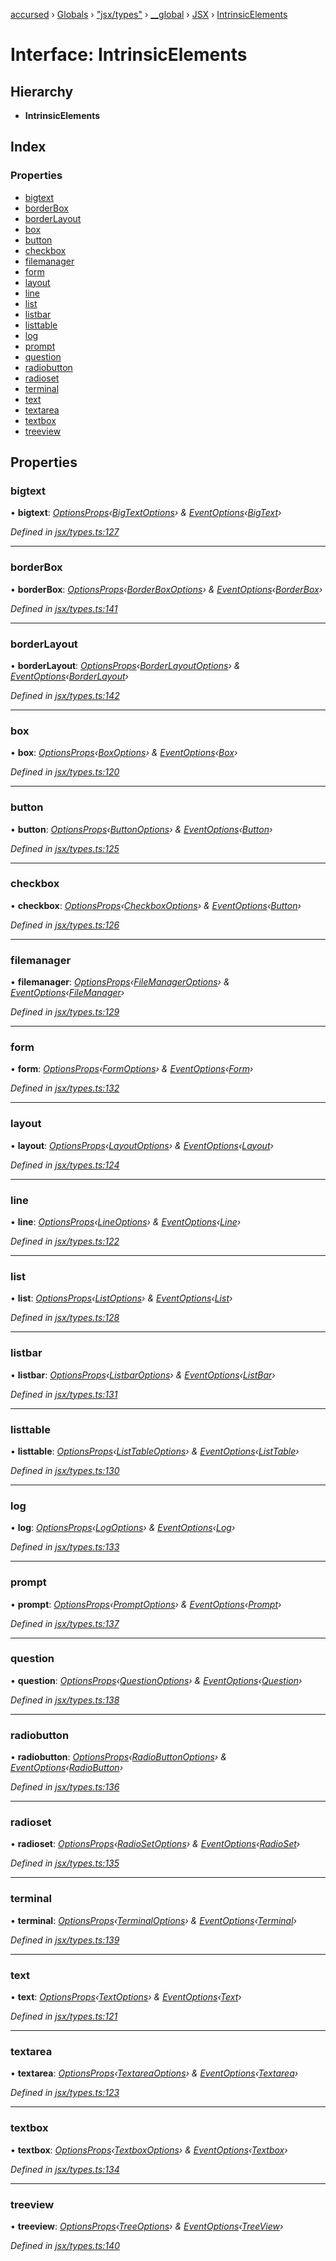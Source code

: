 [accursed](../README.md) › [Globals](../globals.md) › ["jsx/types"](../modules/_jsx_types_.md) › [__global](../modules/_jsx_types_.__global.md) › [JSX](../modules/_jsx_types_.__global.jsx.md) › [IntrinsicElements](_jsx_types_.__global.jsx.intrinsicelements.md)

# Interface: IntrinsicElements

## Hierarchy

* **IntrinsicElements**

## Index

### Properties

* [bigtext](_jsx_types_.__global.jsx.intrinsicelements.md#bigtext)
* [borderBox](_jsx_types_.__global.jsx.intrinsicelements.md#borderbox)
* [borderLayout](_jsx_types_.__global.jsx.intrinsicelements.md#borderlayout)
* [box](_jsx_types_.__global.jsx.intrinsicelements.md#box)
* [button](_jsx_types_.__global.jsx.intrinsicelements.md#button)
* [checkbox](_jsx_types_.__global.jsx.intrinsicelements.md#checkbox)
* [filemanager](_jsx_types_.__global.jsx.intrinsicelements.md#filemanager)
* [form](_jsx_types_.__global.jsx.intrinsicelements.md#form)
* [layout](_jsx_types_.__global.jsx.intrinsicelements.md#layout)
* [line](_jsx_types_.__global.jsx.intrinsicelements.md#line)
* [list](_jsx_types_.__global.jsx.intrinsicelements.md#list)
* [listbar](_jsx_types_.__global.jsx.intrinsicelements.md#listbar)
* [listtable](_jsx_types_.__global.jsx.intrinsicelements.md#listtable)
* [log](_jsx_types_.__global.jsx.intrinsicelements.md#log)
* [prompt](_jsx_types_.__global.jsx.intrinsicelements.md#prompt)
* [question](_jsx_types_.__global.jsx.intrinsicelements.md#question)
* [radiobutton](_jsx_types_.__global.jsx.intrinsicelements.md#radiobutton)
* [radioset](_jsx_types_.__global.jsx.intrinsicelements.md#radioset)
* [terminal](_jsx_types_.__global.jsx.intrinsicelements.md#terminal)
* [text](_jsx_types_.__global.jsx.intrinsicelements.md#text)
* [textarea](_jsx_types_.__global.jsx.intrinsicelements.md#textarea)
* [textbox](_jsx_types_.__global.jsx.intrinsicelements.md#textbox)
* [treeview](_jsx_types_.__global.jsx.intrinsicelements.md#treeview)

## Properties

###  bigtext

• **bigtext**: *[OptionsProps](../modules/_jsx_types_.__global.jsx.md#optionsprops)‹[BigTextOptions](_declarations_blessed_d_.widgets.bigtextoptions.md)› & [EventOptions](_jsx_types_.eventoptions.md)‹[BigText](../classes/_declarations_blessed_d_.widget.bigtext.md)›*

*Defined in [jsx/types.ts:127](https://github.com/cancerberoSgx/accursed/blob/468bf3c/src/jsx/types.ts#L127)*

___

###  borderBox

• **borderBox**: *[OptionsProps](../modules/_jsx_types_.__global.jsx.md#optionsprops)‹[BorderBoxOptions](_blessed_borderbox_.borderboxoptions.md)› & [EventOptions](_jsx_types_.eventoptions.md)‹[BorderBox](../classes/_blessed_borderbox_.borderbox.md)›*

*Defined in [jsx/types.ts:141](https://github.com/cancerberoSgx/accursed/blob/468bf3c/src/jsx/types.ts#L141)*

___

###  borderLayout

• **borderLayout**: *[OptionsProps](../modules/_jsx_types_.__global.jsx.md#optionsprops)‹[BorderLayoutOptions](_blessed_borderbox_.borderlayoutoptions.md)› & [EventOptions](_jsx_types_.eventoptions.md)‹[BorderLayout](../classes/_blessed_borderbox_.borderlayout.md)›*

*Defined in [jsx/types.ts:142](https://github.com/cancerberoSgx/accursed/blob/468bf3c/src/jsx/types.ts#L142)*

___

###  box

• **box**: *[OptionsProps](../modules/_jsx_types_.__global.jsx.md#optionsprops)‹[BoxOptions](_declarations_blessed_d_.widgets.boxoptions.md)› & [EventOptions](_jsx_types_.eventoptions.md)‹[Box](../classes/_declarations_blessed_d_.widget.box.md)›*

*Defined in [jsx/types.ts:120](https://github.com/cancerberoSgx/accursed/blob/468bf3c/src/jsx/types.ts#L120)*

___

###  button

• **button**: *[OptionsProps](../modules/_jsx_types_.__global.jsx.md#optionsprops)‹[ButtonOptions](_declarations_blessed_d_.widgets.buttonoptions.md)› & [EventOptions](_jsx_types_.eventoptions.md)‹[Button](../classes/_declarations_blessed_d_.widget.button.md)›*

*Defined in [jsx/types.ts:125](https://github.com/cancerberoSgx/accursed/blob/468bf3c/src/jsx/types.ts#L125)*

___

###  checkbox

• **checkbox**: *[OptionsProps](../modules/_jsx_types_.__global.jsx.md#optionsprops)‹[CheckboxOptions](_declarations_blessed_d_.widgets.checkboxoptions.md)› & [EventOptions](_jsx_types_.eventoptions.md)‹[Button](../classes/_declarations_blessed_d_.widget.button.md)›*

*Defined in [jsx/types.ts:126](https://github.com/cancerberoSgx/accursed/blob/468bf3c/src/jsx/types.ts#L126)*

___

###  filemanager

• **filemanager**: *[OptionsProps](../modules/_jsx_types_.__global.jsx.md#optionsprops)‹[FileManagerOptions](_declarations_blessed_d_.widgets.filemanageroptions.md)› & [EventOptions](_jsx_types_.eventoptions.md)‹[FileManager](../classes/_declarations_blessed_d_.widget.filemanager.md)›*

*Defined in [jsx/types.ts:129](https://github.com/cancerberoSgx/accursed/blob/468bf3c/src/jsx/types.ts#L129)*

___

###  form

• **form**: *[OptionsProps](../modules/_jsx_types_.__global.jsx.md#optionsprops)‹[FormOptions](_declarations_blessed_d_.widgets.formoptions.md)› & [EventOptions](_jsx_types_.eventoptions.md)‹[Form](../classes/_declarations_blessed_d_.widget.form.md)›*

*Defined in [jsx/types.ts:132](https://github.com/cancerberoSgx/accursed/blob/468bf3c/src/jsx/types.ts#L132)*

___

###  layout

• **layout**: *[OptionsProps](../modules/_jsx_types_.__global.jsx.md#optionsprops)‹[LayoutOptions](_declarations_blessed_d_.widgets.layoutoptions.md)› & [EventOptions](_jsx_types_.eventoptions.md)‹[Layout](../classes/_declarations_blessed_d_.widget.layout.md)›*

*Defined in [jsx/types.ts:124](https://github.com/cancerberoSgx/accursed/blob/468bf3c/src/jsx/types.ts#L124)*

___

###  line

• **line**: *[OptionsProps](../modules/_jsx_types_.__global.jsx.md#optionsprops)‹[LineOptions](_declarations_blessed_d_.widgets.lineoptions.md)› & [EventOptions](_jsx_types_.eventoptions.md)‹[Line](../classes/_declarations_blessed_d_.widget.line.md)›*

*Defined in [jsx/types.ts:122](https://github.com/cancerberoSgx/accursed/blob/468bf3c/src/jsx/types.ts#L122)*

___

###  list

• **list**: *[OptionsProps](../modules/_jsx_types_.__global.jsx.md#optionsprops)‹[ListOptions](_declarations_blessed_d_.widgets.listoptions.md)› & [EventOptions](_jsx_types_.eventoptions.md)‹[List](../classes/_declarations_blessed_d_.widget.list.md)›*

*Defined in [jsx/types.ts:128](https://github.com/cancerberoSgx/accursed/blob/468bf3c/src/jsx/types.ts#L128)*

___

###  listbar

• **listbar**: *[OptionsProps](../modules/_jsx_types_.__global.jsx.md#optionsprops)‹[ListbarOptions](_declarations_blessed_d_.widgets.listbaroptions.md)› & [EventOptions](_jsx_types_.eventoptions.md)‹[ListBar](../modules/_blessedtypes_.md#listbar)›*

*Defined in [jsx/types.ts:131](https://github.com/cancerberoSgx/accursed/blob/468bf3c/src/jsx/types.ts#L131)*

___

###  listtable

• **listtable**: *[OptionsProps](../modules/_jsx_types_.__global.jsx.md#optionsprops)‹[ListTableOptions](_declarations_blessed_d_.widgets.listtableoptions.md)› & [EventOptions](_jsx_types_.eventoptions.md)‹[ListTable](../classes/_declarations_blessed_d_.widget.listtable.md)›*

*Defined in [jsx/types.ts:130](https://github.com/cancerberoSgx/accursed/blob/468bf3c/src/jsx/types.ts#L130)*

___

###  log

• **log**: *[OptionsProps](../modules/_jsx_types_.__global.jsx.md#optionsprops)‹[LogOptions](_declarations_blessed_d_.widgets.logoptions.md)› & [EventOptions](_jsx_types_.eventoptions.md)‹[Log](../classes/_declarations_blessed_d_.widgets.log.md)›*

*Defined in [jsx/types.ts:133](https://github.com/cancerberoSgx/accursed/blob/468bf3c/src/jsx/types.ts#L133)*

___

###  prompt

• **prompt**: *[OptionsProps](../modules/_jsx_types_.__global.jsx.md#optionsprops)‹[PromptOptions](_declarations_blessed_d_.widgets.promptoptions.md)› & [EventOptions](_jsx_types_.eventoptions.md)‹[Prompt](../classes/_declarations_blessed_d_.widget.prompt.md)›*

*Defined in [jsx/types.ts:137](https://github.com/cancerberoSgx/accursed/blob/468bf3c/src/jsx/types.ts#L137)*

___

###  question

• **question**: *[OptionsProps](../modules/_jsx_types_.__global.jsx.md#optionsprops)‹[QuestionOptions](_declarations_blessed_d_.widgets.questionoptions.md)› & [EventOptions](_jsx_types_.eventoptions.md)‹[Question](../classes/_declarations_blessed_d_.widget.question.md)›*

*Defined in [jsx/types.ts:138](https://github.com/cancerberoSgx/accursed/blob/468bf3c/src/jsx/types.ts#L138)*

___

###  radiobutton

• **radiobutton**: *[OptionsProps](../modules/_jsx_types_.__global.jsx.md#optionsprops)‹[RadioButtonOptions](_declarations_blessed_d_.widgets.radiobuttonoptions.md)› & [EventOptions](_jsx_types_.eventoptions.md)‹[RadioButton](../classes/_declarations_blessed_d_.widget.radiobutton.md)›*

*Defined in [jsx/types.ts:136](https://github.com/cancerberoSgx/accursed/blob/468bf3c/src/jsx/types.ts#L136)*

___

###  radioset

• **radioset**: *[OptionsProps](../modules/_jsx_types_.__global.jsx.md#optionsprops)‹[RadioSetOptions](_declarations_blessed_d_.widgets.radiosetoptions.md)› & [EventOptions](_jsx_types_.eventoptions.md)‹[RadioSet](../classes/_declarations_blessed_d_.widget.radioset.md)›*

*Defined in [jsx/types.ts:135](https://github.com/cancerberoSgx/accursed/blob/468bf3c/src/jsx/types.ts#L135)*

___

###  terminal

• **terminal**: *[OptionsProps](../modules/_jsx_types_.__global.jsx.md#optionsprops)‹[TerminalOptions](_declarations_blessed_d_.widgets.terminaloptions.md)› & [EventOptions](_jsx_types_.eventoptions.md)‹[Terminal](../classes/_declarations_blessed_d_.widget.terminal.md)›*

*Defined in [jsx/types.ts:139](https://github.com/cancerberoSgx/accursed/blob/468bf3c/src/jsx/types.ts#L139)*

___

###  text

• **text**: *[OptionsProps](../modules/_jsx_types_.__global.jsx.md#optionsprops)‹[TextOptions](_declarations_blessed_d_.widgets.textoptions.md)› & [EventOptions](_jsx_types_.eventoptions.md)‹[Text](../classes/_declarations_blessed_d_.widget.text.md)›*

*Defined in [jsx/types.ts:121](https://github.com/cancerberoSgx/accursed/blob/468bf3c/src/jsx/types.ts#L121)*

___

###  textarea

• **textarea**: *[OptionsProps](../modules/_jsx_types_.__global.jsx.md#optionsprops)‹[TextareaOptions](_declarations_blessed_d_.widgets.textareaoptions.md)› & [EventOptions](_jsx_types_.eventoptions.md)‹[Textarea](../classes/_declarations_blessed_d_.widget.textarea.md)›*

*Defined in [jsx/types.ts:123](https://github.com/cancerberoSgx/accursed/blob/468bf3c/src/jsx/types.ts#L123)*

___

###  textbox

• **textbox**: *[OptionsProps](../modules/_jsx_types_.__global.jsx.md#optionsprops)‹[TextboxOptions](_declarations_blessed_d_.widgets.textboxoptions.md)› & [EventOptions](_jsx_types_.eventoptions.md)‹[Textbox](../classes/_declarations_blessed_d_.widget.textbox.md)›*

*Defined in [jsx/types.ts:134](https://github.com/cancerberoSgx/accursed/blob/468bf3c/src/jsx/types.ts#L134)*

___

###  treeview

• **treeview**: *[OptionsProps](../modules/_jsx_types_.__global.jsx.md#optionsprops)‹[TreeOptions](_blessed_treeview_.treeoptions.md)› & [EventOptions](_jsx_types_.eventoptions.md)‹[TreeView](../classes/_blessed_treeview_.treeview.md)›*

*Defined in [jsx/types.ts:140](https://github.com/cancerberoSgx/accursed/blob/468bf3c/src/jsx/types.ts#L140)*
